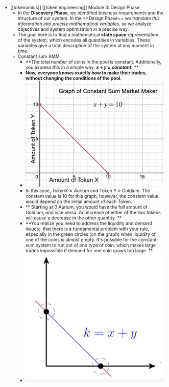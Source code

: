 - [[tokenomics]] [[token engineering]] Module 3: Design Phase
	- In the **Discovery Phase**, we identified business requirements and the structure of our system. In the ==Design Phase== we *translate this information into precise mathematical variables*, so we analyze objectives and system optimization in a precise way.
	- The goal here is to find a mathematical **state space** representation of the system, which encodes all quantities in variables. These variables give a total description of the system at any moment in time.
	- Constant sum AMM
		- **The total number of coins in the pool is constant. Additionally, you express this in a simple way: ***x + y = constant.*** **
		- **Now, everyone knows exactly how to make their trades, without changing the conditions of the pool.**
		- ![image.png](../assets/image_1669100719073_0.png)
		- In this case, $Token X = Aurium$ and Token Y = Goldium. The constant value is 10 for this graph; however, the constant value would depend on the initial amount of each Token.
		- ** Starting at 0 Aurium, you would have the full amount of Goldium, and vice versa. An increase of either of the two tokens will cause a decrease in the other quantity. **
		- **You realize you need to address the liquidity and demand issues;  that there is a fundamental problem with your rule, especially in the green circles (on the graph) when liquidity of one of the coins is almost empty. It's possible for the constant-sum system to run out of one type of coin, which makes large trades impossible if demand for one coin grows too large. **
		- ![image.png](../assets/image_1669100992191_0.png)